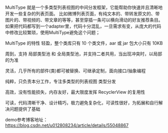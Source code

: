 MultiType 就是一个多类型列表视图的中间分发框架，它能帮助你快速并且清晰地开发一些复杂的列表页面。
比如微博列表页面，有纯文本的、带转发原文的、带图片的、带视频的、带文章的等等，甚至穿插一条可以横向滑动的好友推荐条目。
如果把代码都写到一个adapter里，代码十分混乱，一旦需求有变，从庞大的代码中修改比较繁琐，使用MultiType避免这个问题；

MultiType 的特性
轻盈，整个类库只有 10 个类文件，aar 或 jar 包大小只有 10KB

周到，支持 局部类型池 和 全局类型池，并支持二者共用，当出现冲突时，以局部的为准

灵活，几乎所有的部件(类)都可被替换、可继承定制，面向接口/抽象编程

纯粹，只负责本分工作，专注多类型的列表视图 类型分发

高效，没有性能损失，内存友好，最大限度发挥 RecyclerView 的复用性

可读，代码清晰干净、设计精巧，极力避免复杂化，可读性很好，为拓展和自行解决问题提供了基础


demo参考博客地址：https://blog.csdn.net/u012808234/article/details/55048867
